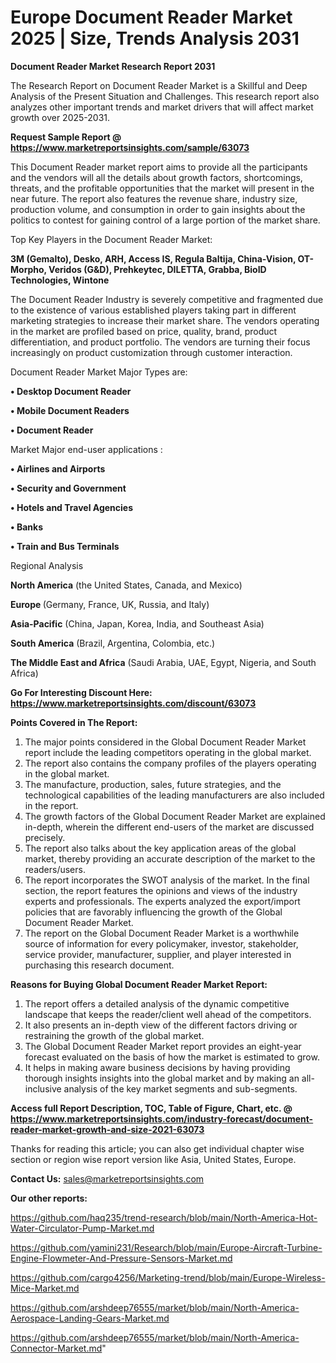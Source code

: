 # Europe Document Reader Market 2025 | Size, Trends Analysis 2031

<strong>Document Reader Market Research Report 2031</strong>

The Research Report on Document Reader Market is a Skillful and Deep Analysis of the Present Situation and Challenges. This research report also analyzes other important trends and market drivers that will affect market growth over 2025-2031.

<strong>Request Sample Report @ <a href=https://www.marketreportsinsights.com/sample/63073>https://www.marketreportsinsights.com/sample/63073</a></strong>

This Document Reader market report aims to provide all the participants and the vendors will all the details about growth factors, shortcomings, threats, and the profitable opportunities that the market will present in the near future. The report also features the revenue share, industry size, production volume, and consumption in order to gain insights about the politics to contest for gaining control of a large portion of the market share.

Top Key Players in the Document Reader Market:

<strong>3M (Gemalto), Desko, ARH, Access IS, Regula Baltija, China-Vision, OT-Morpho, Veridos (G&D), Prehkeytec, DILETTA, Grabba, BioID Technologies, Wintone</strong>

The Document Reader Industry is severely competitive and fragmented due to the existence of various established players taking part in different marketing strategies to increase their market share. The vendors operating in the market are profiled based on price, quality, brand, product differentiation, and product portfolio. The vendors are turning their focus increasingly on product customization through customer interaction.

Document Reader Market Major Types are:

<strong>• Desktop Document Reader

• Mobile Document Readers

• Document Reader</strong>

Market Major end-user applications :

<strong>• Airlines and Airports

• Security and Government

• Hotels and Travel Agencies

• Banks

• Train and Bus Terminals</strong>

Regional Analysis

</u><strong><b>North America</b></strong> (the United States, Canada, and Mexico)

<strong><b>Europe </b></strong>(Germany, France, UK, Russia, and Italy)

<strong><b>Asia-Pacific</b></strong> (China, Japan, Korea, India, and Southeast Asia)

<strong><b>South America</b></strong> (Brazil, Argentina, Colombia, etc.)

<strong><b>The Middle East and Africa</b></strong> (Saudi Arabia, UAE, Egypt, Nigeria, and South Africa)

<strong>Go For Interesting Discount Here: <a href=https://www.marketreportsinsights.com/discount/63073>https://www.marketreportsinsights.com/discount/63073</a></strong>

<strong>Points Covered in The Report:</strong>
<ol>
  <li>The major points considered in the Global Document Reader Market report include the leading competitors operating in the global market.</li>
  <li>The report also contains the company profiles of the players operating in the global market.</li>
  <li>The manufacture, production, sales, future strategies, and the technological capabilities of the leading manufacturers are also included in the report.</li>
  <li>The growth factors of the Global Document Reader Market are explained in-depth, wherein the different end-users of the market are discussed precisely.</li>
  <li>The report also talks about the key application areas of the global market, thereby providing an accurate description of the market to the readers/users.</li>
  <li>The report incorporates the SWOT analysis of the market. In the final section, the report features the opinions and views of the industry experts and professionals. The experts analyzed the export/import policies that are favorably influencing the growth of the Global Document Reader Market.</li>
  <li>The report on the Global Document Reader Market is a worthwhile source of information for every policymaker, investor, stakeholder, service provider, manufacturer, supplier, and player interested in purchasing this research document.</li>
</ol>
<strong>Reasons for Buying Global Document Reader Market Report:</strong>

<ol>
  <li>The report offers a detailed analysis of the dynamic competitive landscape that keeps the reader/client well ahead of the competitors.</li>
  <li>It also presents an in-depth view of the different factors driving or restraining the growth of the global market.</li>
  <li>The Global Document Reader Market report provides an eight-year forecast evaluated on the basis of how the market is estimated to grow.</li>
  <li>It helps in making aware business decisions by having providing thorough insights insights into the global market and by making an all-inclusive analysis of the key market segments and sub-segments.</li>
</ol>
<strong>Access full Report Description, TOC, Table of Figure, Chart, etc. @ <a href=https://www.marketreportsinsights.com/industry-forecast/document-reader-market-growth-and-size-2021-63073>https://www.marketreportsinsights.com/industry-forecast/document-reader-market-growth-and-size-2021-63073</a></strong>


Thanks for reading this article; you can also get individual chapter wise section or region wise report version like Asia, United States, Europe.

<strong>Contact Us:</strong>
sales@marketreportsinsights.com

<strong>Our other reports:</strong>

<a href=https://github.com/haq235/trend-research/blob/main/North-America-Hot-Water-Circulator-Pump-Market.md>https://github.com/haq235/trend-research/blob/main/North-America-Hot-Water-Circulator-Pump-Market.md</a>

<a href=https://github.com/yamini231/Research/blob/main/Europe-Aircraft-Turbine-Engine-Flowmeter-And-Pressure-Sensors-Market.md>https://github.com/yamini231/Research/blob/main/Europe-Aircraft-Turbine-Engine-Flowmeter-And-Pressure-Sensors-Market.md</a>

<a href=https://github.com/cargo4256/Marketing-trend/blob/main/Europe-Wireless-Mice-Market.md>https://github.com/cargo4256/Marketing-trend/blob/main/Europe-Wireless-Mice-Market.md</a>

<a href=https://github.com/arshdeep76555/market/blob/main/North-America-Aerospace-Landing-Gears-Market.md>https://github.com/arshdeep76555/market/blob/main/North-America-Aerospace-Landing-Gears-Market.md</a>

<a href=https://github.com/arshdeep76555/market/blob/main/North-America-Connector-Market.md>https://github.com/arshdeep76555/market/blob/main/North-America-Connector-Market.md</a>"
